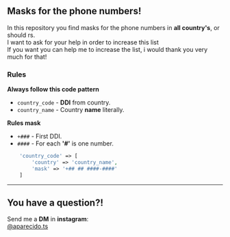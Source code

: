 ## Masks for the phone numbers!
In this repository you find masks for the phone numbers in **all country's**, or should rs. 
<br>
I want to ask for your help in order to increase this list
<br>
If you want you can help me to increase the list, i would thank you very much for that!

### Rules
**Always follow this code pattern**
* `country_code` - **DDI** from country.
* `country_name` - Country **name** literally.

**Rules mask**
* `+###` - First DDI.
* `####` - For each **'#'** is one number.

```php
    'country_code' => [
        'country' => 'country_name',
        'mask' => '+## ## ####-####'
    ]
```

---

## You have a question?!

Send me a **DM** in **instagram**:  
[@aparecido.ts](https://www.instagram.com/aparecido.ts/)
